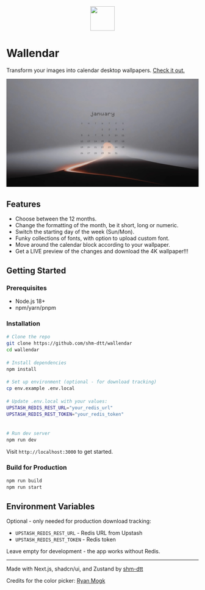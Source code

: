 <div align="center">
  <img src='app/favicon.ico' width="64" height="64"/>
</div>

# Wallendar

Transform your images into calendar desktop wallpapers. [Check it out.](https://wallendar.shop/)

![Wallpaper example 5](public/images/wallpaper1.webp)

## Features

- Choose between the 12 months.
- Change the formatting of the month, be it short, long or numeric.
- Switch the starting day of the week (Sun/Mon).
- Funky collections of fonts, with option to upload custom font.
- Move around the calendar block according to your wallpaper.
- Get a LIVE preview of the changes and download the 4K wallpaper!!!

## Getting Started

### Prerequisites

- Node.js 18+
- npm/yarn/pnpm

### Installation

```bash
# Clone the repo
git clone https://github.com/shm-dtt/wallendar
cd wallendar

# Install dependencies
npm install

# Set up environment (optional - for download tracking)
cp env.example .env.local

# Update .env.local with your values:
UPSTASH_REDIS_REST_URL="your_redis_url"
UPSTASH_REDIS_REST_TOKEN="your_redis_token"


# Run dev server
npm run dev
```

Visit `http://localhost:3000` to get started.

### Build for Production

```bash
npm run build
npm run start
```

## Environment Variables

Optional - only needed for production download tracking:

- `UPSTASH_REDIS_REST_URL` - Redis URL from Upstash
- `UPSTASH_REDIS_REST_TOKEN` - Redis token

Leave empty for development - the app works without Redis.

---

Made with Next.js, shadcn/ui, and Zustand by [shm-dtt](https://sohamdutta.in)

Credits for the color picker: [Ryan Mogk](https://modall.ca/lab/tailwindcss-react-color-picker)
